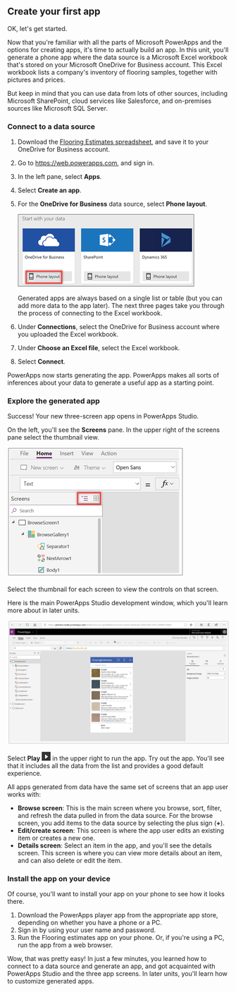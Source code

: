 ## Create your first app

OK, let's get started.

Now that you're familiar with all the parts of Microsoft PowerApps and the options for creating apps, it's time to actually build an app. In this unit, you'll generate a phone app where the data source is a Microsoft Excel workbook that's stored on your Microsoft OneDrive for Business account. This Excel workbook lists a company's inventory of flooring samples, together with pictures and prices. 

But keep in mind that you can use data from lots of other sources, including Microsoft SharePoint, cloud services like Salesforce, and on-premises sources like Microsoft SQL Server.

### Connect to a data source
1.  Download the [Flooring Estimates spreadsheet](https://pwrappssamples.blob.core.windows.net/samples/FlooringEstimates.xlsx), and save it to your OneDrive for Business account.
1. Go to <https://web.powerapps.com>, and sign in.
1. In the left pane, select **Apps**.
1. Select **Create an app**.
1. For the **OneDrive for Business** data source, select **Phone layout**.

    ![Phone app from SharePoint list](../media/powerapps-start-excel.png)

    Generated apps are always based on a single list or table (but you can add more data to the app later). The next three pages take you through the process of connecting to the Excel workbook.

1. Under **Connections**, select the OneDrive for Business account where you uploaded the Excel workbook.
1. Under **Choose an Excel file**, select the Excel workbook.
1. Select **Connect**.

PowerApps now starts generating the app. PowerApps makes all sorts of inferences about your data to generate a useful app as a starting point.

### Explore the generated app
Success! Your new three-screen app opens in PowerApps Studio. 

On the left, you'll see the **Screens** pane. In the upper right of the screens pane select the thumbnail view. 

![Toggle the view](../media/Powerapps-app-nav.png)

Select the thumbnail for each screen to view the controls on that screen. 

Here is the main PowerApps Studio development window, which you'll learn more about in later units.

![The generated app](../media/powerapps-full-screen2.png)

Select **Play** ![Start app preview arrow](../media/powerapps-arrow.png) in the upper right to run the app. Try out the app. You'll see that it includes all the data from the list and provides a good default experience.

All apps generated from data have the same set of screens that an app user works with:

* **Browse screen**: This is the main screen where you browse, sort, filter, and refresh the data pulled in from the data source. For the browse screen, you add items to the data source by selecting the plus sign (**+**).
* **Edit/create screen**: This screen is where the app user edits an existing item or creates a new one.
* **Details screen**: Select an item in the app, and you'll see the details screen. This screen is where you can view more details about an item, and can also delete or edit the item.

### Install the app on your device 
Of course, you'll want to install your app on your phone to see how it looks there.

1. Download the PowerApps player app from the appropriate app store, depending on whether you have a phone or a PC.
2. Sign in by using your user name and password.
3. Run the Flooring estimates app on your phone. Or, if you're using a PC, run the app from a web browser.

Wow, that was pretty easy! In just a few minutes, you learned how to connect to a data source and generate an app, and got acquainted with PowerApps Studio and the three app screens. In later units, you'll learn how to customize generated apps.
